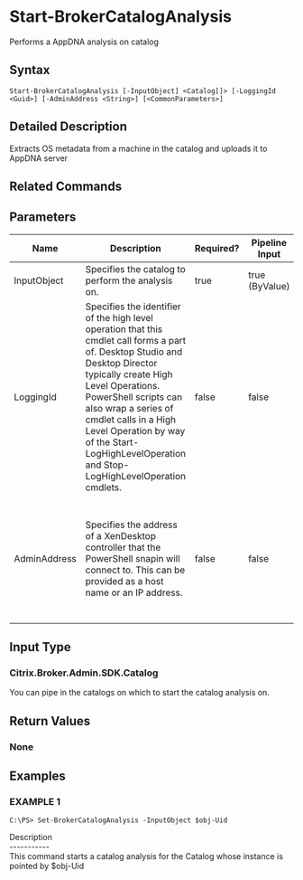 ﻿# Start-BrokerCatalogAnalysis

   Performs a AppDNA analysis on catalog

## Syntax
```
Start-BrokerCatalogAnalysis [-InputObject] <Catalog[]> [-LoggingId <Guid>] [-AdminAddress <String>] [<CommonParameters>]
```

## Detailed Description
   Extracts OS metadata from a machine in the catalog and uploads it to AppDNA server

## Related Commands
## Parameters

| Name   | Description | Required? | Pipeline Input | Default Value |
| --- | --- | --- | --- | --- |
| InputObject | Specifies the catalog to perform the analysis on. | true | true (ByValue) |  |
| LoggingId | Specifies the identifier of the high level operation that this cmdlet call forms a part of. Desktop Studio and Desktop Director typically create High Level Operations. PowerShell scripts can also wrap a series of cmdlet calls in a High Level Operation by way of the Start-LogHighLevelOperation and Stop-LogHighLevelOperation cmdlets. | false | false |  |
| AdminAddress | Specifies the address of a XenDesktop controller that the PowerShell snapin will connect to. This can be provided as a host name or an IP address. | false | false | Localhost. Once a value is provided by any cmdlet, this value will become the default. |

## Input Type
### Citrix.Broker.Admin.SDK.Catalog
   You can pipe in the catalogs on which to start the catalog analysis on.
## Return Values
### None
   
## Examples

### EXAMPLE 1
```
C:\PS> Set-BrokerCatalogAnalysis -InputObject $obj-Uid
```
   Description<br>-----------<br>This command starts a catalog analysis for the Catalog whose instance is pointed by $obj-Uid
